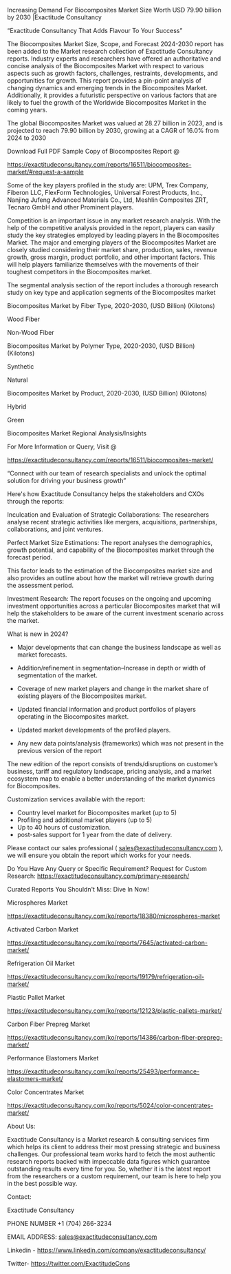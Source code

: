 Increasing Demand For Biocomposites Market Size Worth USD 79.90 billion by 2030 |Exactitude Consultancy

“Exactitude Consultancy That Adds Flavour To Your Success”

The Biocomposites Market Size, Scope, and Forecast 2024-2030 report has been added to the Market research collection of Exactitude Consultancy reports. Industry experts and researchers have offered an authoritative and concise analysis of the Biocomposites Market with respect to various aspects such as growth factors, challenges, restraints, developments, and opportunities for growth. This report provides a pin-point analysis of changing dynamics and emerging trends in the Biocomposites Market. Additionally, it provides a futuristic perspective on various factors that are likely to fuel the growth of the Worldwide Biocomposites Market in the coming years.

The global Biocomposites Market was valued at 28.27 billion in 2023, and is projected to reach 79.90 billion by 2030, growing at a CAGR of 16.0% from 2024 to 2030

Download Full PDF Sample Copy of Biocomposites Report @

https://exactitudeconsultancy.com/reports/16511/biocomposites-market/#request-a-sample

Some of the key players profiled in the study are: UPM, Trex Company, Fiberon LLC, FlexForm Technologies, Universal Forest Products, Inc., Nanjing Jufeng Advanced Materials Co., Ltd, Meshlin Composites ZRT, Tecnaro GmbH and other Prominent players.

Competition is an important issue in any market research analysis. With the help of the competitive analysis provided in the report, players can easily study the key strategies employed by leading players in the Biocomposites Market. The major and emerging players of the Biocomposites Market are closely studied considering their market share, production, sales, revenue growth, gross margin, product portfolio, and other important factors. This will help players familiarize themselves with the movements of their toughest competitors in the Biocomposites market.

The segmental analysis section of the report includes a thorough research study on key type and application segments of the Biocomposites market

Biocomposites Market by Fiber Type, 2020-2030, (USD Billion) (Kilotons)

Wood Fiber

Non-Wood Fiber

Biocomposites Market by Polymer Type, 2020-2030, (USD Billion) (Kilotons)

Synthetic

Natural

Biocomposites Market by Product, 2020-2030, (USD Billion) (Kilotons)

Hybrid

Green

Biocomposites Market Regional Analysis/Insights

For More Information or Query, Visit @

https://exactitudeconsultancy.com/reports/16511/biocomposites-market/

“Connect with our team of research specialists and unlock the optimal solution for driving your business growth”

Here's how Exactitude Consultancy helps the stakeholders and CXOs through the reports:

Inculcation and Evaluation of Strategic Collaborations: The researchers analyse recent strategic activities like mergers, acquisitions, partnerships, collaborations, and joint ventures.

Perfect Market Size Estimations: The report analyses the demographics, growth potential, and capability of the Biocomposites market through the forecast period.

This factor leads to the estimation of the Biocomposites market size and also provides an outline about how the market will retrieve growth during the assessment period.

Investment Research: The report focuses on the ongoing and upcoming investment opportunities across a particular Biocomposites market that will help the stakeholders to be aware of the current investment scenario across the market.

What is new in 2024?

- Major developments that can change the business landscape as well as market forecasts.

- Addition/refinement in segmentation–Increase in depth or width of segmentation of the market.

- Coverage of new market players and change in the market share of existing players of the Biocomposites market.

- Updated financial information and product portfolios of players operating in the Biocomposites  market.

- Updated market developments of the profiled players.

- Any new data points/analysis (frameworks) which was not present in the previous version of the report

The new edition of the report consists of trends/disruptions on customer’s business, tariff and regulatory landscape, pricing analysis, and a market ecosystem map to enable a better understanding of the market dynamics for Biocomposites.

Customization services available with the report:

- Country level market for Biocomposites market (up to 5)
- Profiling and additional market players (up to 5)
- Up to 40 hours of customization.
- post-sales support for 1 year from the date of delivery.

Please contact our sales professional ( sales@exactitudeconsultancy.com ),  we will ensure you obtain the report which works for your needs.

Do You Have Any Query or Specific Requirement? Request for Custom Research: https://exactitudeconsultancy.com/primary-research/

Curated Reports You Shouldn't Miss: Dive In Now!

Microspheres Market

https://exactitudeconsultancy.com/ko/reports/18380/microspheres-market

Activated Carbon Market

https://exactitudeconsultancy.com/ko/reports/7645/activated-carbon-market/

Refrigeration Oil Market

https://exactitudeconsultancy.com/ko/reports/19179/refrigeration-oil-market/

Plastic Pallet Market

https://exactitudeconsultancy.com/ko/reports/12123/plastic-pallets-market/

Carbon Fiber Prepreg Market

https://exactitudeconsultancy.com/ko/reports/14386/carbon-fiber-prepreg-market/

Performance Elastomers Market

https://exactitudeconsultancy.com/ko/reports/25493/performance-elastomers-market/

Color Concentrates Market

https://exactitudeconsultancy.com/ko/reports/5024/color-concentrates-market/

About Us:

Exactitude Consultancy is a Market research & consulting services firm which helps its client to address their most pressing strategic and business challenges. Our professional team works hard to fetch the most authentic research reports backed with impeccable data figures which guarantee outstanding results every time for you. So, whether it is the latest report from the researchers or a custom requirement, our team is here to help you in the best possible way.

Contact:

Exactitude Consultancy

PHONE NUMBER +1 (704) 266-3234

EMAIL ADDRESS: sales@exactitudeconsultancy.com

Linkedin - https://www.linkedin.com/company/exactitudeconsultancy/

Twitter- https://twitter.com/ExactitudeCons
